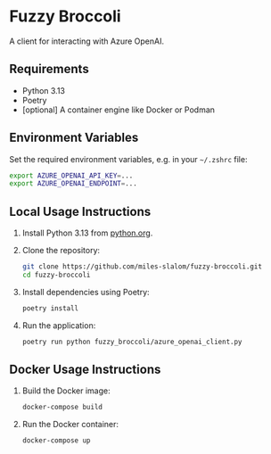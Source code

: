 # Fuzzy Broccoli

A client for interacting with Azure OpenAI.

## Requirements

- Python 3.13
- Poetry
- [optional] A container engine like Docker or Podman

## Environment Variables

Set the required environment variables, e.g. in your `~/.zshrc` file:

```sh
export AZURE_OPENAI_API_KEY=...
export AZURE_OPENAI_ENDPOINT=...
```


## Local Usage Instructions

1. Install Python 3.13 from [python.org](https://www.python.org/downloads/release/python-3130/).

2. Clone the repository:

    ```sh
    git clone https://github.com/miles-slalom/fuzzy-broccoli.git
    cd fuzzy-broccoli
    ```

3. Install dependencies using Poetry:

    ```sh
    poetry install
    ```


2. Run the application:

    ```sh
    poetry run python fuzzy_broccoli/azure_openai_client.py
    ```

## Docker Usage Instructions

1. Build the Docker image:

    ```sh
    docker-compose build
    ```

2. Run the Docker container:

    ```sh
    docker-compose up
    ```
